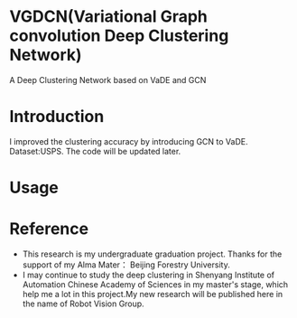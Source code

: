 # VGDCN(Variational Graph convolution Deep Clustering Network)
A Deep Clustering Network based on VaDE and GCN

# Introduction
I improved the clustering accuracy by introducing GCN to VaDE. Dataset:USPS. The code will be updated later.

# Usage

# Reference
 - This research is my undergraduate graduation project. Thanks for the support of my Alma Mater：  Beijing Forestry University.
 - I may continue to study the deep clustering in Shenyang Institute of Automation Chinese Academy of Sciences in my master's stage, which help me a lot in this project.My new research will be published here in the name of Robot Vision Group.
